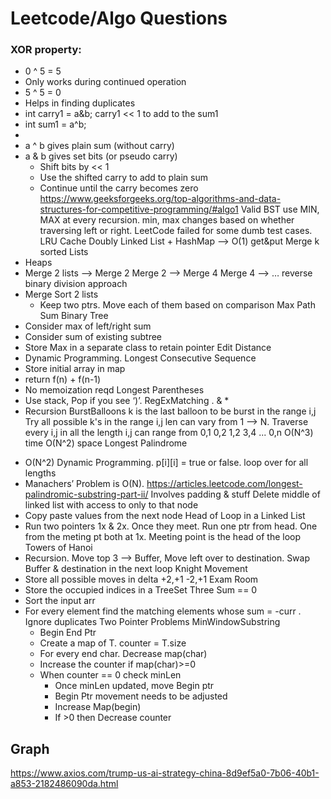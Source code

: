 # Leetcode/Algo Questions

### XOR property:
* 0 ^ 5 = 5
* Only works during continued operation
* 5 ^ 5 = 0
* Helps in finding duplicates
* int carry1 = a&b; carry1 << 1 to add to the sum1
* int sum1 = a^b;
* 
* a ^ b gives plain sum (without carry)
* a & b gives set bits (or pseudo carry)
    * Shift bits by << 1 
    * Use the shifted carry to add to plain sum
    * Continue until the carry becomes zero
https://www.geeksforgeeks.org/top-algorithms-and-data-structures-for-competitive-programming/#algo1
Valid BST 
use MIN, MAX at every recursion. min, max changes based on whether traversing left or right. LeetCode failed for some dumb test cases.
LRU Cache
Doubly Linked List + HashMap —> O(1) get&put
Merge k sorted Lists
* Heaps
* Merge 2 lists —> Merge 2 Merge 2 —> Merge 4 Merge 4 —> … reverse binary division approach
* Merge Sort 2 lists
    * Keep two ptrs. Move each of them based on comparison
Max Path Sum Binary Tree
* Consider max of left/right sum
* Consider sum of existing subtree
* Store Max in a separate class to retain pointer
Edit Distance
* Dynamic Programming. 
Longest Consecutive Sequence
* Store initial array in map
* return f(n) + f(n-1)
* No memoization reqd
Longest Parentheses
* Use stack, Pop if you see ‘)’. 
RegExMatching . & *
* Recursion
BurstBalloons
 k is the last balloon to be burst in the range i,j
Try all possible k's in the range i,j
 len can vary from 1 --> N. Traverse every i,j in all the length
 i,j can range from 0,1 0,2 1,2 3,4 ... 0,n
O(N^3) time O(N^2) space
Longest Palindrome
- O(N^2) Dynamic Programming. p[i][i] = true or false. loop over for all lengths
- Manachers’ Problem is O(N). https://articles.leetcode.com/longest-palindromic-substring-part-ii/ Involves padding & stuff
Delete middle of linked list with access to only to that node
- Copy paste values from the next node
Head of Loop in a Linked List
- Run two pointers 1x & 2x. Once they meet. Run one ptr from head. One from the meting pt both at 1x. Meeting point is the head of the loop
Towers of Hanoi
- Recursion. Move top 3 —> Buffer, Move left over to destination. Swap Buffer & destination in the next loop
Knight Movement
- Store all possible moves in delta +2,+1 -2,+1
Exam Room
- Store the occupied indices in a TreeSet
Three Sum == 0
- Sort the input arr
- For every element find the matching elements whose sum = -curr . Ignore duplicates
Two Pointer Problems
MinWindowSubstring
    - Begin End Ptr
    - Create a map of T. counter = T.size
    - For every end char. Decrease map(char)
    - Increase the counter if map(char)>=0
    - When counter == 0 check minLen
        - Once minLen updated, move Begin ptr
        - Begin Ptr movement needs to be adjusted
        - Increase Map(begin) 
        - If >0 then Decrease counter
## Graph
https://www.axios.com/trump-us-ai-strategy-china-8d9ef5a0-7b06-40b1-a853-2182486090da.html
